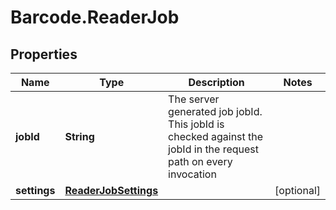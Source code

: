 # Barcode.ReaderJob

## Properties
Name | Type | Description | Notes
------------ | ------------- | ------------- | -------------
**jobId** | **String** | The server generated job jobId. This jobId is checked against the jobId in the request path on every invocation | 
**settings** | [**ReaderJobSettings**](ReaderJobSettings.md) |  | [optional] 


